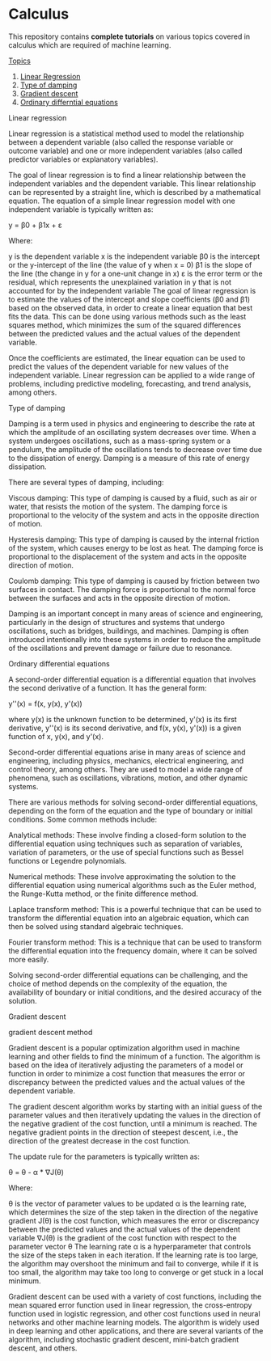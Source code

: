 # Calculus
This repository contains **complete tutorials** on various topics covered in calculus which are required of machine learning.

[Topics](#Topics)
1. [Linear Regression](#Linear-regression)
2. [Type of damping](#Type-of-damping)
3. [Gradient descent](#Gradient-Descent)
4. [Ordinary differntial equations](#ordinary-differential-equation)

Linear regression

Linear regression is a statistical method used to model the relationship between a dependent variable (also called the response variable or outcome variable) and one or more independent variables (also called predictor variables or explanatory variables).

The goal of linear regression is to find a linear relationship between the independent variables and the dependent variable. This linear relationship can be represented by a straight line, which is described by a mathematical equation. The equation of a simple linear regression model with one independent variable is typically written as:

y = β0 + β1x + ε

Where:

y is the dependent variable
x is the independent variable
β0 is the intercept or the y-intercept of the line (the value of y when x = 0)
β1 is the slope of the line (the change in y for a one-unit change in x)
ε is the error term or the residual, which represents the unexplained variation in y that is not accounted for by the independent variable
The goal of linear regression is to estimate the values of the intercept and slope coefficients (β0 and β1) based on the observed data, in order to create a linear equation that best fits the data. This can be done using various methods such as the least squares method, which minimizes the sum of the squared differences between the predicted values and the actual values of the dependent variable.

Once the coefficients are estimated, the linear equation can be used to predict the values of the dependent variable for new values of the independent variable. Linear regression can be applied to a wide range of problems, including predictive modeling, forecasting, and trend analysis, among others.

Type of damping

Damping is a term used in physics and engineering to describe the rate at which the amplitude of an oscillating system decreases over time. When a system undergoes oscillations, such as a mass-spring system or a pendulum, the amplitude of the oscillations tends to decrease over time due to the dissipation of energy. Damping is a measure of this rate of energy dissipation.

There are several types of damping, including:

Viscous damping: This type of damping is caused by a fluid, such as air or water, that resists the motion of the system. The damping force is proportional to the velocity of the system and acts in the opposite direction of motion.

Hysteresis damping: This type of damping is caused by the internal friction of the system, which causes energy to be lost as heat. The damping force is proportional to the displacement of the system and acts in the opposite direction of motion.

Coulomb damping: This type of damping is caused by friction between two surfaces in contact. The damping force is proportional to the normal force between the surfaces and acts in the opposite direction of motion.

Damping is an important concept in many areas of science and engineering, particularly in the design of structures and systems that undergo oscillations, such as bridges, buildings, and machines. Damping is often introduced intentionally into these systems in order to reduce the amplitude of the oscillations and prevent damage or failure due to resonance.

Ordinary differential equations

A second-order differential equation is a differential equation that involves the second derivative of a function. It has the general form:

y''(x) = f(x, y(x), y'(x))

where y(x) is the unknown function to be determined, y'(x) is its first derivative, y''(x) is its second derivative, and f(x, y(x), y'(x)) is a given function of x, y(x), and y'(x).

Second-order differential equations arise in many areas of science and engineering, including physics, mechanics, electrical engineering, and control theory, among others. They are used to model a wide range of phenomena, such as oscillations, vibrations, motion, and other dynamic systems.

There are various methods for solving second-order differential equations, depending on the form of the equation and the type of boundary or initial conditions. Some common methods include:

Analytical methods: These involve finding a closed-form solution to the differential equation using techniques such as separation of variables, variation of parameters, or the use of special functions such as Bessel functions or Legendre polynomials.

Numerical methods: These involve approximating the solution to the differential equation using numerical algorithms such as the Euler method, the Runge-Kutta method, or the finite difference method.

Laplace transform method: This is a powerful technique that can be used to transform the differential equation into an algebraic equation, which can then be solved using standard algebraic techniques.

Fourier transform method: This is a technique that can be used to transform the differential equation into the frequency domain, where it can be solved more easily.

Solving second-order differential equations can be challenging, and the choice of method depends on the complexity of the equation, the availability of boundary or initial conditions, and the desired accuracy of the solution.

Gradient descent

gradient descent method 

Gradient descent is a popular optimization algorithm used in machine learning and other fields to find the minimum of a function. The algorithm is based on the idea of iteratively adjusting the parameters of a model or function in order to minimize a cost function that measures the error or discrepancy between the predicted values and the actual values of the dependent variable.

The gradient descent algorithm works by starting with an initial guess of the parameter values and then iteratively updating the values in the direction of the negative gradient of the cost function, until a minimum is reached. The negative gradient points in the direction of steepest descent, i.e., the direction of the greatest decrease in the cost function.

The update rule for the parameters is typically written as:

θ = θ - α * ∇J(θ)

Where:

θ is the vector of parameter values to be updated
α is the learning rate, which determines the size of the step taken in the direction of the negative gradient
J(θ) is the cost function, which measures the error or discrepancy between the predicted values and the actual values of the dependent variable
∇J(θ) is the gradient of the cost function with respect to the parameter vector θ
The learning rate α is a hyperparameter that controls the size of the steps taken in each iteration. If the learning rate is too large, the algorithm may overshoot the minimum and fail to converge, while if it is too small, the algorithm may take too long to converge or get stuck in a local minimum.

Gradient descent can be used with a variety of cost functions, including the mean squared error function used in linear regression, the cross-entropy function used in logistic regression, and other cost functions used in neural networks and other machine learning models. The algorithm is widely used in deep learning and other applications, and there are several variants of the algorithm, including stochastic gradient descent, mini-batch gradient descent, and others.
